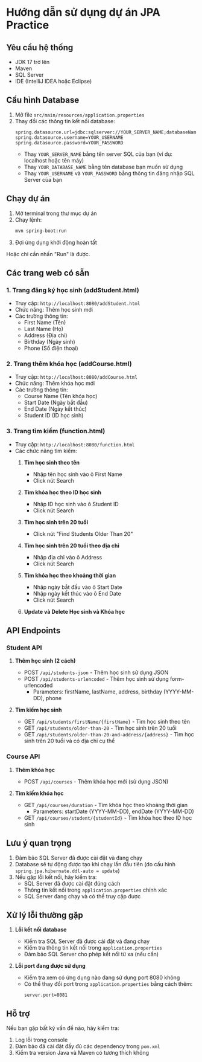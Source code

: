 # Hướng dẫn sử dụng dự án JPA Practice

## Yêu cầu hệ thống
- JDK 17 trở lên
- Maven
- SQL Server
- IDE (IntelliJ IDEA hoặc Eclipse)

## Cấu hình Database
1. Mở file `src/main/resources/application.properties`
2. Thay đổi các thông tin kết nối database:
   ```properties
   spring.datasource.url=jdbc:sqlserver://YOUR_SERVER_NAME;databaseName=YOUR_DATABASE_NAME;encrypt=true;trustServerCertificate=true
   spring.datasource.username=YOUR_USERNAME
   spring.datasource.password=YOUR_PASSWORD
   ```
   - Thay `YOUR_SERVER_NAME` bằng tên server SQL của bạn (ví dụ: localhost hoặc tên máy)
   - Thay `YOUR_DATABASE_NAME` bằng tên database bạn muốn sử dụng
   - Thay `YOUR_USERNAME` và `YOUR_PASSWORD` bằng thông tin đăng nhập SQL Server của bạn

## Chạy dự án
1. Mở terminal trong thư mục dự án
2. Chạy lệnh:
   ```bash
   mvn spring-boot:run
   ```
3. Đợi ứng dụng khởi động hoàn tất

Hoặc chỉ cần nhấn "Run" là được.

## Các trang web có sẵn

### 1. Trang đăng ký học sinh (addStudent.html)
- Truy cập: `http://localhost:8080/addStudent.html`
- Chức năng: Thêm học sinh mới
- Các trường thông tin:
  - First Name (Tên)
  - Last Name (Họ)
  - Address (Địa chỉ)
  - Birthday (Ngày sinh)
  - Phone (Số điện thoại)

### 2. Trang thêm khóa học (addCourse.html)
- Truy cập: `http://localhost:8080/addCourse.html`
- Chức năng: Thêm khóa học mới
- Các trường thông tin:
  - Course Name (Tên khóa học)
  - Start Date (Ngày bắt đầu)
  - End Date (Ngày kết thúc)
  - Student ID (ID học sinh)

### 3. Trang tìm kiếm (function.html)
- Truy cập: `http://localhost:8080/function.html`
- Các chức năng tìm kiếm:
  1. **Tìm học sinh theo tên**
     - Nhập tên học sinh vào ô First Name
     - Click nút Search

  2. **Tìm khóa học theo ID học sinh**
     - Nhập ID học sinh vào ô Student ID
     - Click nút Search

  3. **Tìm học sinh trên 20 tuổi**
     - Click nút "Find Students Older Than 20"

  4. **Tìm học sinh trên 20 tuổi theo địa chỉ**
     - Nhập địa chỉ vào ô Address
     - Click nút Search

  5. **Tìm khóa học theo khoảng thời gian**
     - Nhập ngày bắt đầu vào ô Start Date
     - Nhập ngày kết thúc vào ô End Date
     - Click nút Search
  6. **Update và Delete Học sinh và Khóa học**

## API Endpoints

### Student API
1. **Thêm học sinh (2 cách)**
   - POST `/api/students-json` - Thêm học sinh sử dụng JSON
   - POST `/api/students-urlencoded` - Thêm học sinh sử dụng form-urlencoded
     - Parameters: firstName, lastName, address, birthday (YYYY-MM-DD), phone

2. **Tìm kiếm học sinh**
   - GET `/api/students/firstName/{firstName}` - Tìm học sinh theo tên
   - GET `/api/students/older-than-20` - Tìm học sinh trên 20 tuổi
   - GET `/api/students/older-than-20-and-address/{address}` - Tìm học sinh trên 20 tuổi và có địa chỉ cụ thể

### Course API
1. **Thêm khóa học**
   - POST `/api/courses` - Thêm khóa học mới (sử dụng JSON)

2. **Tìm kiếm khóa học**
   - GET `/api/courses/duration` - Tìm khóa học theo khoảng thời gian
     - Parameters: startDate (YYYY-MM-DD), endDate (YYYY-MM-DD)
   - GET `/api/courses/student/{studentId}` - Tìm khóa học theo ID học sinh

## Lưu ý quan trọng
1. Đảm bảo SQL Server đã được cài đặt và đang chạy
2. Database sẽ tự động được tạo khi chạy lần đầu tiên (do cấu hình `spring.jpa.hibernate.ddl-auto = update`)
3. Nếu gặp lỗi kết nối, hãy kiểm tra:
   - SQL Server đã được cài đặt đúng cách
   - Thông tin kết nối trong `application.properties` chính xác
   - SQL Server đang chạy và có thể truy cập được

## Xử lý lỗi thường gặp
1. **Lỗi kết nối database**
   - Kiểm tra SQL Server đã được cài đặt và đang chạy
   - Kiểm tra thông tin kết nối trong `application.properties`
   - Đảm bảo SQL Server cho phép kết nối từ xa (nếu cần)

2. **Lỗi port đang được sử dụng**
   - Kiểm tra xem có ứng dụng nào đang sử dụng port 8080 không
   - Có thể thay đổi port trong `application.properties` bằng cách thêm:
     ```properties
     server.port=8081
     ```

## Hỗ trợ
Nếu bạn gặp bất kỳ vấn đề nào, hãy kiểm tra:
1. Log lỗi trong console
2. Đảm bảo đã cài đặt đầy đủ các dependency trong `pom.xml`
3. Kiểm tra version Java và Maven có tương thích không

